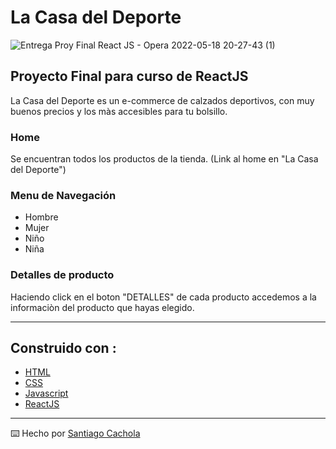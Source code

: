 # La Casa del Deporte

![Entrega Proy Final React JS - Opera 2022-05-18 20-27-43 (1)](https://user-images.githubusercontent.com/95034966/169185381-9e62d99f-2ace-4c1f-945c-ba64eb5470bc.gif)

## Proyecto Final para curso de ReactJS

La Casa del Deporte es un e-commerce de calzados deportivos, con muy buenos precios y los màs accesibles para tu bolsillo.

### Home

Se encuentran todos los productos de la tienda. (Link al home en "La Casa del Deporte")

### Menu de Navegación 

* Hombre
* Mujer
* Niño
* Niña

### Detalles de producto

Haciendo click en el boton "DETALLES" de cada producto accedemos a la informaciòn del producto que hayas elegido.

---
## Construido con :

* [HTML](https://developer.mozilla.org/es/docs/Web/HTML)
* [CSS](https://developer.mozilla.org/es/docs/Web/CSS)
* [Javascript](https://developer.mozilla.org/es/docs/Web/JavaScript)
* [ReactJS](https://es.wikipedia.org/wiki/React)


---
⌨️ Hecho por [Santiago Cachola](https://github.com/santy03) 
